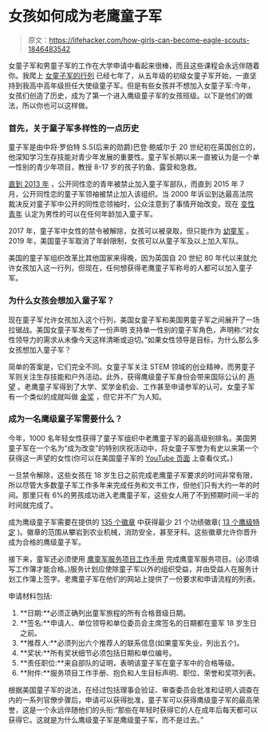 # 女孩如何成为老鹰童子军

> 原文：<https://lifehacker.com/how-girls-can-become-eagle-scouts-1846483542>

女童子军和男童子军的工作在大学申请中看起来很棒，而且这些课程会永远伴随着你。我爬上 [女童子军的行列](https://www.girlscouts.org/en/our-program/grade-levels.html) 已经七年了，从五年级的初级女童子军开始，一直坚持到我高中高年级担任大使级童子军。但是有些女孩并不想加入女童子军:今年，女孩们创造了历史，成为了第一个进入鹰级童子军的女孩班级。以下是他们的做法，所以你也可以这样做。



### 首先，关于童子军多样性的一点历史

童子军是由中将·罗伯特 S.S(后来的勋爵)巴登·鲍威尔于 20 世纪初在英国创立的，他深知学习生存技能对青少年发展的重要性。童子军长期以来一直被认为是一个单一性别的青少年项目，教授 8-17 岁的孩子钓鱼、露营和急救。

[直到 2013 年](https://www.glaad.org/scouts/about) ，公开同性恋的青年被禁止加入童子军部队，而直到 2015 年 7 月，公开同性恋的童子军领袖被禁止加入该组织。当 2000 年诉讼到达最高法院裁决反对童子军中公开的同性恋领袖时，公众注意到了事情开始改变。现在 [变性青年](https://www.cnn.com/2017/01/30/us/boy-scouts-transgender-membership/index.html) 认定为男性的可以在任何年龄加入童子军。

2017 年，童子军中女性的禁令被解除，女孩可以被录取，但只能作为 [幼童军](https://www.scouting.org/cubscouts/) 。2019 年，美国童子军取消了年龄限制，女孩可以从童子军及以上加入军队。

美国的童子军组织改革比其他国家来得晚，因为英国自 20 世纪 80 年代以来就允许女孩加入这一行列，但现在，任何想获得老鹰童子军称号的人都可以加入童子军。

### 为什么女孩会想加入童子军？

现在童子军允许女孩加入这个行列，美国女童子军和美国男童子军之间展开了一场拉锯战。美国女童子军发布了一份声明 支持单一性别的童子军角色，声明称:“对女性领导力的需求从未像今天这样清晰或迫切。”如果女性领导是目标，为什么那么多女孩想加入童子军？

简单的答案是，它们完全不同。女童子军关注 STEM 领域的创业精神，而男童子军则关注生存技能和户外活动。此外，获得鹰级童子军身份会带来国际公认的 [声望](https://www.verywellfamily.com/the-value-of-earning-the-eagle-scout-rank-2958843) 。老鹰童子军得到了大学、奖学金机会、工作甚至申请参军的认可。女童子军有一个类似的成就叫做 [金奖](https://www.girlscouts.org/GoldAward) ，但它并不广为人知。

### 成为一名鹰级童子军需要什么？

今年，1000 名年轻女性获得了童子军组织中老鹰童子军的最高级别排名。美国男童子军在一个名为“成为改变”的特别庆祝活动中，将女童子军誉为有史以来第一个获得这一声望的女性(你可以在美国童子军的 [YouTube 页面](https://www.youtube.com/watch?v=EZbHsoWHzWg) 上查看仪式。)

一旦禁令解除，这些女孩在 18 岁生日之前完成老鹰童子军要求的时间非常有限，所以尽管大多数童子军工作多年来完成任务和文书工作，但他们只有大约一年的时间。那里只有 6%的男孩成功进入老鹰童子军，这些女人用了不到预期时间一半的时间就完成了。

成为鹰级童子军需要在提供的 [135 个徽章](https://www.scouting.org/programs/scouts-bsa/advancement-and-awards/merit-badges/?gclid=Cj0KCQjwi7yCBhDJARIsAMWFScNFpPXeygn4Yzu_KfhVusVUflkNwoqarrIZSaXRXa5rVGKZUw5_TPMaAnotEALw_wcB) 中获得最少 21 个功绩徽章( [13 个鹰级特定](https://scoutles.com/eagle-required-merit-badges/) )。徽章的范围从攀岩到农业机械，消防安全，甚至牙科。这些徽章允许你晋升成为合格的鹰级童子军。

接下来，童军还必须使用 [鹰童军服务项目工作手册](https://www.scouting.org/programs/scouts-bsa/advancement-and-awards/eagle-scout-workbook/) 完成鹰童军服务项目。(必须填写工作簿才能合格。)服务计划应使除童子军以外的组织受益，并由受益人在服务计划工作簿上签字。老鹰童子军在他们的网站上提供了一份要求和申请流程的列表。

申请材料包括:

1.  **日期:**必须正确列出童军旅程的所有合格晋级日期。
2.  **签名:**申请人、单位领导和单位委员会主席签名的日期都在童军 18 岁生日之前。
3.  **推荐人:**必须列出六个推荐人的联系信息(如果童军失业，列出五个)。
4.  **奖状:**所有奖状细节必须包括日期和单位编号。
5.  **责任职位:**来自部队的证明，表明该童子军在童子军中的合格等级。
6.  **附件:**服务项目工作手册、抱负和人生目标声明、职位、荣誉和奖项列表。

根据美国童子军的说法，在经过包括理事会验证、审查委员会批准和证明人调查在内的一系列官僚步骤后，申请可以获得批准，童子军可以获得鹰级童子军的最高荣誉，这是一个永远伴随他们的头衔:“那些在年轻时获得它的人在成年后每天都可以获得它。这就是为什么鹰级童子军是鹰级童子军，而不是过去。”